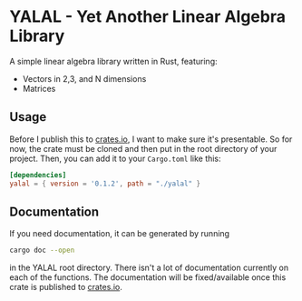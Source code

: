 # YALAL - Yet Another Linear Algebra Library
A simple linear algebra library written in Rust, featuring:
- Vectors in 2,3, and N dimensions
- Matrices

## Usage
Before I publish this to [crates.io](https://crates.io/), I want to make sure it's presentable. So for now, the crate must be cloned and then put in the root directory of your project. Then, you can add it to your `Cargo.toml` like this:
```toml
[dependencies]
yalal = { version = '0.1.2', path = "./yalal" }
```

## Documentation
If you need documentation, it can be generated by running
```bash
cargo doc --open
```
in the YALAL root directory.
There isn't a lot of documentation currently on each of the functions.
The documentation will be fixed/available once this crate is published to [crates.io](https://crates.io/).
